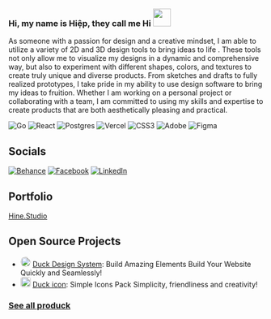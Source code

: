 

###  Hi, my name is Hiệp, they call me Hi <img src="https://raw.githubusercontent.com/alexnaiman/alexnaiman/master/resources/party_parrot.gif" height="35px" />

As someone with a passion for design and a creative mindset, I am able to utilize a variety of 2D and 3D design tools to bring ideas to life . These tools not only allow me to visualize my designs in a dynamic and comprehensive way, but also to experiment with different shapes, colors, and textures to create truly unique and diverse products.
From sketches and drafts to fully realized prototypes, I take pride in my ability to use design software to bring my ideas to fruition. Whether I am working on a personal project or collaborating with a team, I am committed to using my skills and expertise to create products that are both aesthetically pleasing and practical.


![Go](https://img.shields.io/badge/go-%2300ADD8.svg?style=flat&logo=go&logoColor=white) ![React](https://img.shields.io/badge/react-%2320232a.svg?style=flat&logo=react&logoColor=%2361DAFB) ![Postgres](https://img.shields.io/badge/postgres-%23316192.svg?style=flat&logo=postgresql&logoColor=white) ![Vercel](https://img.shields.io/badge/vercel-%23000000.svg?style=flat&logo=vercel&logoColor=white) ![CSS3](https://img.shields.io/badge/css3-%231572B6.svg?style=flat&logo=css3&logoColor=white) ![Adobe](https://img.shields.io/badge/adobe-%23FF0000.svg?style=flat&logo=adobe&logoColor=white) ![Figma](https://img.shields.io/badge/figma-%23F24E1E.svg?style=flat&logo=figma&logoColor=white)


##  Socials

[![Behance](https://img.shields.io/badge/Behance-1769ff?logo=behance&logoColor=white)](https://behance.net/hotuhi) [![Facebook](https://img.shields.io/badge/Facebook-%231877F2.svg?logo=Facebook&logoColor=white)](https://facebook.com/hotuhi12) [![LinkedIn](https://img.shields.io/badge/LinkedIn-%230077B5.svg?logo=linkedin&logoColor=white)](https://linkedin.com/in/hotuhi) 


##  Portfolio

[Hine.Studio](https://hine.studio)


##  Open Source Projects

- <img src="https://i.imgur.com/rXB5sRY_d.png?maxwidth=520&shape=thumb&fidelity=high" height="20px" style="border-radius:24px" /> [Duck Design System](https://duck.hine.studio): Build Amazing Elements
Build Your Website Quickly and Seamlessly!
- <img src="https://i.imgur.com/OekmCJm.png" height="20px" style="border-radius:4px" /> [Duck icon](https://duck.hine.studio/duck-icon): Simple Icons Pack
Simplicity, friendliness and creativity!

### [See all produck](https://project.hine.studio)








